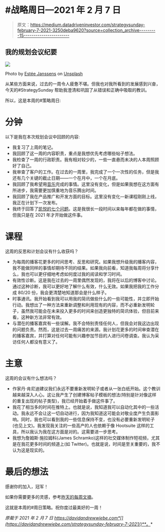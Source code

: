 # #战略周日—2021 年 2 月 7 日

> 原文：<https://medium.datadriveninvestor.com/strategysunday-february-7-2021-3250deba9620?source=collection_archive---------15----------------------->

## 我的规划会议纪要

![](img/effadd7aec482f53bc9d6c66d708b209.png)

Photo by [Estée Janssens](https://unsplash.com/@esteejanssens?utm_source=medium&utm_medium=referral) on [Unsplash](https://unsplash.com?utm_source=medium&utm_medium=referral)

从某些方面来说，过去的一周令人疲惫不堪。但我也对我所看到的发展感到兴奋，今天的#StrategySunday 帮助我澄清和巩固了从错误和正确中吸取的教训。

所以，这是本周的#策略周日:

# 分钟

以下是我在本次规划会议中回顾的内容:

*   我复习了上周的笔记。
*   我回顾了这一周的内容职责，重点是我想优先考虑哪些帖子想法。
*   我检查了一周的行政职责。我有相对较少的，一些一直悬而未决的人本周照顾好了自己。
*   我审查了客户的工作。在过去的一周里，我完成了一个一次性的任务，但是我还有几个关键的截止日期——一个在月中，一个在月底。
*   我回顾了我希望用[音乐](https://davidandrewwiebe.com/musician/)完成的事情。这里没有变化，但是如果我想在这方面有所进步，我需要更加慎重地为音乐腾出时间。
*   我回顾了我在产品推广和开发方面的目标。这里没有变化—新课程刚刚上线，我正在计划下一次发布。
*   我终于回答了[凯悦的七个问题](https://michaelhyatt.com/seven-questions-to-ask-about-last-year/)。这是我很长一段时间以来每年都在做的事情，但我只是在 2021 年才开始做这件事。

# 课程

这周的反思和计划会议有什么收获吗？

*   为每周的播客花更多的时间思考、反思和研究。如果我想升级我的播客内容，我不能做同样的事情却期待不同的结果。如果我向前看，知道我每周将分享什么，我也可以更仔细地考虑如何度过我的阅读和学习时间。
*   有效性诊断。这是我在过去的一周里偶然发现的，我将在以后的博客中讨论。通过这种诊断，我可以更好地了解什么有效，什么无效。如果我把我的工作分成 80/20 份，我会更清楚地知道那会是什么样子。
*   时事通讯。我开始看到我可以用我的简讯做些什么的一些可能性，并立即开始行动。我想出了一种方法来重新调整和利用现有的内容，而不必重新发明轮子，虽然我可能会在未来投入更多的时间来创造更独特的简讯体验，但目前来看，这种新方法非常有效。
*   与潜在的播客嘉宾有一些误解。我不会特别责怪任何人，但我会对我这边出现的问题负责。然而，这是过去一周痛苦的来源。我计划花更多的时间审查潜在的播客嘉宾，并打算对任何可能有兴趣参加节目的人进行问卷调查。我认为采访任何人都没有意义了。

# 主意

这周的会议有什么想法吗？

*   作家丹·肯尼迪建议我们永远不要重新发明轮子或者从一张白纸开始。这个教训越来越深入人心。这让我产生了创建博客帖子模板的想法(特别是针对像这样的重复出现的帖子类型)，我已经开始着手做这件事了。
*   我花了相当多的时间在推特上。也就是说，我知道我可以自动化其中的一些活动。我永远不会让这一切自动进行，因为我知道这可能会对敬业度产生负面影响。同时，我也可以看到我的一些信息保持不变，也没有必要重新发明轮子(也见上文)。我发现我关注的一些高产的人也依赖于像 Hootsuite 这样的工具，所以我认为我在这方面是对的。这需要进一步思考。
*   我想为詹姆斯·施拉姆科(James Schramko)这样的社交媒体制作短视频，尤其是在我花更多时间的频道上(如 Twitter)。也就是说，时间是至关重要的，我不认为这是现实的。

# 最后的想法

感谢你的加入，冠军！

如果你需要更多的灵感，参考[昨天的每周文摘](https://davidandrewwiebe.com/weekly-digest-february-6-2021/)。

这就是本周的#周日策略。祝你度过最美好的一周！

*原载于 2021 年 2 月 7 日 https://davidandrewwiebe.com*[](https://davidandrewwiebe.com/strategysunday-february-7-2021/)**。**